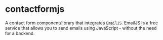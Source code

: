 # contactformjs
A contact form component/library that integrates `EmailJS`. EmailJS is a free service that allows you to send emails using JavaScript - without the need for a backend.
